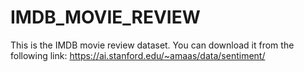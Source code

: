 # IMDB_MOVIE_REVIEW
 This is the IMDB movie review dataset. You can download it from  the following link: https://ai.stanford.edu/~amaas/data/sentiment/
